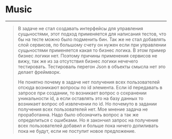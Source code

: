 # Music
***
>В задаче не стал создавать интерфейсы для управления сущьностями, 
> этот подход применяется для написания тестов, что бы на тесте можно было подменить бин.
> Так же не стал добавлять слой сервисов, по большому счету он нужен если при управлении сущьностями 
> применяется какая то бизнес логика. В этом пример бизнес логики нет. 
> Поэтому причины применения сервисов не вижу, так же из за отсутствия бизнес логики 
> нечечего тестировать. Тестироваль перегон Json в объекты смысла нет это делает фреймворк.
>
> Не понятно почему в задаче нет получения всех пользователей
> отсюда возникают вопросы по id элемента. Если id передавать в запросе при создании,
> то возникает вопрос о сохранении уникальности id, а если оставлять это на базу данных 
> то возникает вопрос об извлечении по id. Но почемуто в задании получения всех пользователей нет.
> Мое мнение задача не проработанна. Надо было обозначить вопрос а так же определиться с ошибками.
> Но я закончил запрос на получение всех пользователей добавил и больше пока ничего допиливать пока не будут, 
> если не поступит новое предложение. 
